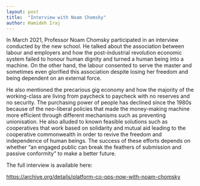 ```yaml
---
layout: post
title:  "Interview with Noam Chomsky"
author: Hamideh Iraj
---
```



In March 2021, Professor Noam Chomsky participated in an interview conducted by the new school. 
He talked about the association between labour and employers and how the post-industrial revolution economic system failed to honour human dignity and turned a human being into a machine. 
On the other hand, the labour consented to serve the master and sometimes even glorified this association despite losing her freedom and being dependent on an external force.

He also mentioned the precarious gig economy and how the majority of the working-class are living from paycheck to paycheck with no reserves and no security. 
The purchasing power of people has declined since the 1980s because of the neo-liberal policies that made the money-making machine more efficient through different mechanisms such as preventing unionisation. 
He also alluded to known feasible solutions such as cooperatives that work based on solidarity and mutual aid leading to the cooperative commonwealth in order to revive the freedom and independence of human beings. 
The success of these efforts depends on whether “an engaged public can break the feathers of submission and passive conformity” to make a better future.

The full interview is available here:

<https://archive.org/details/platform-co-ops-now-with-noam-chomsky>
